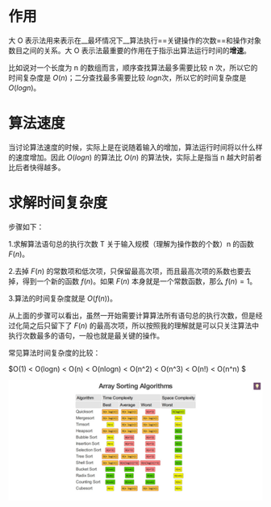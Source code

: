 # 作用

大 O 表示法用来表示在__最坏情况下__算法执行==关键操作的次数==和操作对象数目之间的关系。大 O 表示法最重要的作用在于指示出算法运行时间的**增速**。

比如说对一个长度为 n 的数组而言，顺序查找算法最多需要比较 n 次，所以它的时间复杂度是 $O(n)$；二分查找最多需要比较 $logn$次，所以它的时间复杂度是 $O(logn)$。

# 算法速度

当讨论算法速度的时候，实际上是在说随着输入的增加，算法运行时间将以什么样的速度增加。因此 $O(logn)$ 的算法比 $O(n)$ 的算法快，实际上是指当 n 越大时前者比后者快得越多。

# 求解时间复杂度

步骤如下：

1.求解算法语句总的执行次数 T 关于输入规模（理解为操作数的个数）n 的函数 $F(n)$。

2.去掉 $F(n)$ 的常数项和低次项，只保留最高次项，而且最高次项的系数也要去掉，得到一个新的函数 $f(n)$。如果 $F(n)$ 本身就是一个常数函数，那么 $f(n) = 1$。 

3.算法的时间复杂度就是 $O(f(n))$。

从上面的步骤可以看出，虽然一开始需要计算算法所有语句总的执行次数，但是经过化简之后只留下了 $F(n)$ 的最高次项，所以按照我的理解就是可以只关注算法中执行次数最多的语句，一般也就是最关键的操作。

常见算法时间复杂度的比较：

$O(1) < O(logn) < O(n) < O(nlogn) < O(n^2) < O(n^3) < O(n!) < O(n^n) $

![排序算法时间复杂度](img\排序算法时间复杂度.jpg)